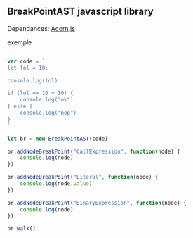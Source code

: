 ## BreakPointAST javascript library

Dependances:
<a href="https://github.com/acornjs/acorn">Acorn.js</a>


exemple
```js

var code = `
let lol = 10;

console.log(lol)

if (lol == 10 + 10) {
	console.log("ok")
} else {
	console.log("nop")
}
`	

let br = new BreakPointAST(code)

br.addNodeBreakPoint("CallExpression", function(node) {
	console.log(node)
})

br.addNodeBreakPoint("Literal", function(node) {
	console.log(node.value)
})

br.addNodeBreakPoint("BinaryExpression", function(node) {
	console.log(node)
})

br.walk()

```